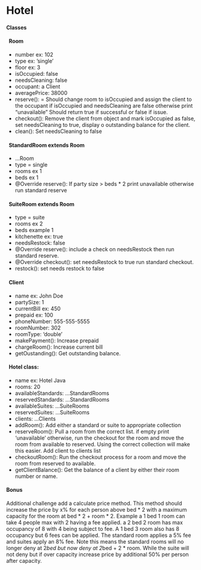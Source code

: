 # Hotel 

#### Classes
#### &nbsp; Room
* number ex: 102
* type ex: ’single’
* floor ex: 3
* isOccupied: false
* needsCleaning: false
* occupant: a Client
* averagePrice: 38000
* reserve(): = Should change room to isOccupied and assign the client to the occupant if isOccupied and needsCleaning are false otherwise print “unavailable” Should return true if successful or false if issue.
* checkout(): Remove the client from object and mark isOccupied as false, set needsCleaning to true, display o outstanding balance for the client.
* clean(): Set needsCleaning to false
&nbsp;

#### &nbsp; StandardRoom extends Room
* …Room
* type = single
* rooms ex 1
* beds ex 1
* @Override reserve(): If party size > beds * 2 print unavailable otherwise run standard reserve 
&nbsp;

#### &nbsp; SuiteRoom extends Room
* type = suite
* rooms ex 2
* beds example 1
* kitchenette ex: true
* needsRestock: false
* @Override reserve(): include a check on needsRestock then run standard reserve.
* @Override checkout(): set needsRestock to true run standard checkout.
* restock(): set needs restock to false
&nbsp;

#### &nbsp; Client
* name ex: John Doe
* partySize: 1
* currentBill ex: 450
* prepaid ex: 100
* phoneNumber: 555-555-5555
* roomNumber: 302
* roomType: ‘double’
* makePayment(): Increase prepaid 
* chargeRoom(): Increase current bill
* getOustanding(): Get outstanding balance.
&nbsp;

#### &nbsp; Hotel class:
* name ex: Hotel Java
* rooms: 20
* availableStandards: …StandardRooms
* reservedStandards: …StandardRooms
* availableSuites: …SuiteRooms
* reservedSuites: …SuiteRooms
* clients: …Clients
* addRoom(): Add either a standard or suite to appropriate collection
* reserveRoom(): Pull a room from the correct list. if empty print ‘unavailable’ otherwise, run the checkout for the room and move the room from available to reserved. Using the correct collection will make this easier. Add client to clients list
* checkoutRoom(): Run the checkout process for a room and move the room from reserved to available.
* getClientBalance(): Get the balance of a client by either their room number or name.


#### Bonus
Additional challenge add a calculate price method.  This method should increase the price by x% for each person above bed * 2 with a maximum capacity for the room at bed * 2 + room * 2. Example a 1 bed 1 room can take 4 people max with 2 having a fee applied. a 2 bed 2 room has max occupancy of 8 with 4 being subject to fee. A 1 bed 3 room also has 8 occupancy but 6 fees can be applied. The standard room applies a 5% fee and suites apply an 8% fee. Note this means the standard rooms will no longer deny at 2*bed but now deny at 2*bed + 2 * room. While the suite will not deny but if over capacity increase price by additional 50% per person after capacity.
